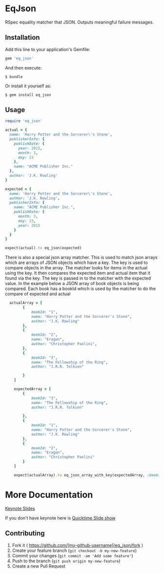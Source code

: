 # EqJson

<!-- [![Build Status](https://travis-ci.org/jadekler/eq_wo_order.svg?branch=master)](https://travis-ci.org/jadekler/eq_wo_order) -->

RSpec equality matcher that JSON.  Outputs meaningful failure messages.


## Installation

Add this line to your application's Gemfile:

```ruby
gem 'eq_json'
```

And then execute:

```
$ bundle
```

Or install it yourself as:

```
$ gem install eq_json
```

## Usage

```ruby
require 'eq_json'

actual = {
  name: 'Harry Potter and the Sorcerer\'s Stone',
  publisherInfo: {
    publishDate: {
      year: 2015,
      month: 3,
      day: 23
    },
    name: "ACME Publisher Inc."
  },
  author: 'J.K. Rowling'
}

expected = {
  name: 'Harry Potter and the Sorcerer\'s Stone',
  author: 'J.K. Rowling',
  publisherInfo: {
    name: "ACME Publisher Inc.",
    publishDate: {
      month: 3,
      day: 23,
      year: 2015
    }
  }
}

expect(actual).to eq_json(expected)
```

There is also a special json array matcher.  This is used to match json arrays which are arrays of JSON
objects which have a key.  The key is used to compare objects in the array.  The matcher looks for items in
the actual using the key.  It then compares the expected item and actual item that it found via the key.
  The key is passed in to the matcher with the expected value.  In the example
below a JSON array of book objects is being compared.  Each book has a bookId which is used by the matcher to
do the compare of expected and actual
```ruby
  actualArray = [
        {
            bookId: "1",
            name: "Harry Potter and the Sorcerer's Stone",
            author: "J.K. Rowling"
        },
        {
            bookId: "2",
            name: "Eragon",
            author: "Christopher Paolini",
        },
        {
            bookId: "3",
            name: "The Fellowship of the Ring",
            author: "J.R.R. Tolkien"

        }
    ]

    expectedArray = [
        {
            bookId: "3",
            name: "The Fellowship of the Ring",
            author: "J.R.R. Tolkien"

        },
        {
            bookId: "1",
            name: "Harry Potter and the Sorcerer's Stone",
            author: "J.K. Rowling"
        },
        {
            bookId: "2",
            name: "Eragon",
            author: "Christopher Paolini"
        }
    ]

    expect(actualArray).to eq_json_array_with_key(expectedArray, :bookId)

```

# More Documentation
[Keynote Slides](https://github.com/davidmrhodes/eq_json/blob/master/doc/eqJsonPresentation.key)

If you don't have keynote here is
[Quicktime Slide show](https://github.com/davidmrhodes/eq_json/blob/master/doc/eqJsonPresentation.m4v)

## Contributing

1. Fork it ( https://github.com/[my-github-username]/eq_json/fork )
2. Create your feature branch (`git checkout -b my-new-feature`)
3. Commit your changes (`git commit -am 'Add some feature'`)
4. Push to the branch (`git push origin my-new-feature`)
5. Create a new Pull Request
